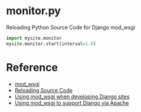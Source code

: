 monitor.py
==========

Reloading Python Source Code for Django mod_wsgi

```python
import mysite.monitor
mysite.monitor.start(interval=1.0)
```

Reference
=========
- [mod_wsgi](https://github.com/GrahamDumpleton/mod_wsgi)
- [Reloading Source Code](http://code.google.com/p/modwsgi/wiki/ReloadingSourceCode#Restarting_Daemon_Processes)
- [Using mod_wsgi when developing Django sites](http://blog.dscpl.com.au/2008/12/using-modwsgi-when-developing-django.html)
- [Using mod_wsgi to support Django via Apache](http://things-ive-learned-about-it.blogspot.com/2010/04/using-modwsgi-to-support-django.html)

